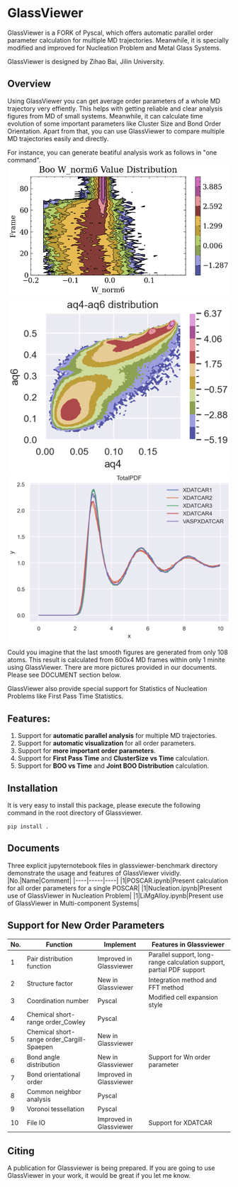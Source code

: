 # GlassViewer
GlassViewer is a FORK of Pyscal, which offers automatic parallel order parameter calculation for multiple MD trajectories. Meanwhile, it is specially modified and improved for Nucleation Problem and Metal Glass Systems. 

GlassViewer is designed by Zihao Bai, Jilin University.  
## Overview

Using GlassViewer you can get average order parameters of a whole MD trajectory very effiently. This helps with getting reliable and clear analysis figures from MD of small systems. Meanwhile, it can calculate time evolution of some important parameters like Cluster Size and Bond Order Orientation. Apart from that, you can use GlassViewer to compare multiple MD trajectories easily and directly.

For instance, you can generate beatiful analysis work as follows in "one command".
![](./img/wn6.png)
![](./img/aq4aq6.png)
![](./img/pdf.png)

Could you imagine that the last smooth figures are generated from only 108 atoms. This result is calculated from 600x4 MD frames within only 1 minite using GlassViewer. There are more pictures provided in our documents. Please see DOCUMENT section below.

GlassViewer also provide special support for Statistics of Nucleation Problems like First Pass Time Statistics.   

## Features:
1. Support for **automatic parallel analysis** for multiple MD trajectories.
2. Support for **automatic visualization** for all order parameters.
3. Support for **more important order parameters**. 
4. Support for **First Pass Time** and **ClusterSize vs Time** calculation.
5. Support for **BOO vs Time** and **Joint BOO Distribution** calculation.
## Installation
It is very easy to install this package, please execute the following command in the root directory of Glassviewer.

    pip install . 
## Documents
Three explicit jupyternotebook files in glassviewer-benchmark directory demonstrate the usage and features of GlassViewer vividly.
|No.|Name|Comment|
|----|-----|----|
|1|POSCAR.ipynb|Present calculation for all order parameters for a single POSCAR|
|1|Nucleation.ipynb|Present use of GlassViewer in Nucleation Problem|
|1|LiMgAlloy.ipynb|Present use of GlassViewer in Multi-component Systems|




## Support for New Order Parameters 
|No.|Function|Implement|Features in Glassviewer|
|----|-----|----|----|
|1|Pair distribution function|Improved in Glassviewer|Parallel support, long-range calculation support, partial PDF support|
|2|Structure factor|New in Glassviewer|Integration method and FFT method|
|3|Coordination number|Pyscal|Modified cell expansion style|
|4|Chemical short-range order_Cowley|Pyscal|
|5|Chemical short-range order_Cargill-Spaepen|New in Glassviewer||	
|6|Bond angle distribution|New in Glassviewer|Support for Wn order parameter|
|7|Bond orientational order|Improved in Glassviewer||
|8|Common neighbor analysis|Pyscal||
|9|Voronoi tessellation|Pyscal||
|10|File IO|Improved in Glassviewer|Support for XDATCAR|

## Citing

A publication for Glassviewer is being prepared. If you are going to use GlassViewer in your work, it would be great if you let me know.